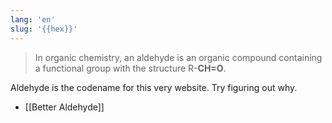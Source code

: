 ```yaml
---
lang: 'en'
slug: '{{hex}}'
---
```


> In organic chemistry, an aldehyde is an organic compound containing a functional group with the structure R-**CH=O**.

Aldehyde is the codename for this very website.
Try figuring out why.

- [[Better Aldehyde]]
